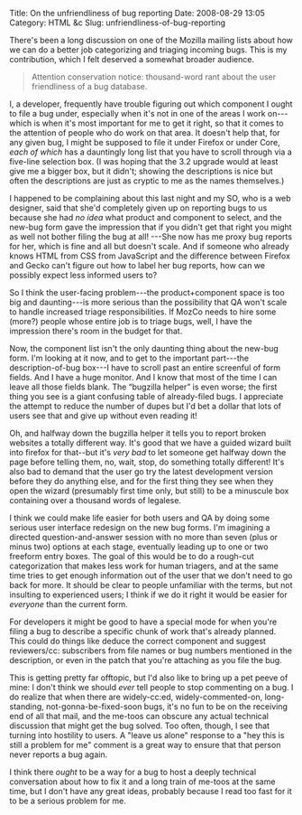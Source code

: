 Title: On the unfriendliness of bug reporting
Date: 2008-08-29 13:05
Category: HTML &amp;c
Slug: unfriendliness-of-bug-reporting

There's been a long discussion on one of the Mozilla mailing lists
about how we can do a better job categorizing and triaging incoming
bugs. This is my contribution, which I felt deserved a somewhat
broader audience.

<!--more-->

> Attention conservation notice: thousand-word rant about the user
> friendliness of a bug database.

I, a developer, frequently have trouble figuring out which
component I ought to file a bug under, especially when it's not
in one of the areas I work on---which is when it's most
important for me to get it right, so that it comes to the attention of
people who do work on that area. It doesn't help that, for any
given bug, I might be supposed to file it under Firefox or under
Core, *each of which* has a dauntingly long list that you have to
scroll through via a five-line selection box. (I was hoping that the
3.2 upgrade would at least give me a bigger box, but it didn't;
showing the descriptions is nice but often the descriptions are just
as cryptic to me as the names themselves.)

I happened to be complaining about this last night and my SO, who is a
web designer, said that she'd completely given up on reporting bugs to
us because she had *no idea* what product and component to select, and
the new-bug form gave the impression that if you didn't get that right
you might as well not bother filing the bug at all! ---She now has me
proxy bug reports for her, which is fine and all but doesn't
scale. And if someone who already knows HTML from CSS from JavaScript
and the difference between Firefox and Gecko can't figure out how to
label her bug reports, how can we possibly expect less informed users
to?

So I think the user-facing problem---the product+component space is
too big and daunting---is more serious than the possibility that QA
won't scale to handle increased triage responsibilities. If MozCo
needs to hire some (more?) people whose entire job is to triage bugs,
well, I have the impression there's room in the budget for that.

Now, the component list isn't the only daunting thing about the
new-bug form. I'm looking at it now, and to get to the important
part---the description-of-bug box---I have to scroll past an entire
screenful of form fields. And I have a huge monitor.  And I know that
most of the time I can leave all those fields blank.  The “bugzilla
helper” is even worse; the first thing you see is a giant confusing
table of already-filed bugs. I appreciate the attempt to reduce the
number of dupes but I'd bet a dollar that lots of users see that and
give up without even reading it!

Oh, and halfway down the bugzilla helper it tells you to report broken
websites a totally different way. It's good that we have a guided
wizard built into firefox for that--but it's *very bad* to let someone
get halfway down the page before telling them, no, wait, stop, do
something totally different!  It's also bad to demand that the user go
try the latest development version before they do anything else, and
for the first thing they see when they open the wizard (presumably
first time only, but still) to be a minuscule box containing over a
thousand words of legalese.

I think we could make life easier for both users and QA by doing some
serious user interface redesign on the new bug forms. I'm imagining a
directed question-and-answer session with no more than seven (plus or
minus two) options at each stage, eventually leading up to one or two
freeform entry boxes. The goal of this would be to do a rough-cut
categorization that makes less work for human triagers, and at the
same time tries to get enough information out of the user that we
don't need to go back for more. It should be clear to people
unfamiliar with the terms, but not insulting to experienced users; I
think if we do it right it would be easier for *everyone* than the
current form.

For developers it might be good to have a special mode for when you're
filing a bug to describe a specific chunk of work that's already
planned. This could do things like deduce the correct component and
suggest reviewers/cc: subscribers from file names or bug numbers
mentioned in the description, or even in the patch that you're
attaching as you file the bug.

This is getting pretty far offtopic, but I'd also like to bring up a
pet peeve of mine: I don't think we should *ever* tell people to stop
commenting on a bug. I do realize that when there are widely-cc:ed,
widely-commented-on, long-standing, not-gonna-be-fixed-soon bugs, it's
no fun to be on the receiving end of all that mail, and the me-toos
can obscure any actual technical discussion that might get the bug
solved. Too often, though, I see that turning into hostility to
users. A "leave us alone" response to a "hey this is still a problem
for me" comment is a great way to ensure that that person never
reports a bug again.

I think there *ought* to be a way for a bug to host a deeply technical
conversation about how to fix it and a long train of me-toos at the
same time, but I don't have any great ideas, probably because I read
too fast for it to be a serious problem for me.

